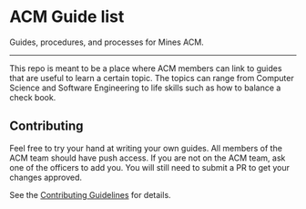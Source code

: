# ACM Guide list

Guides, procedures, and processes for Mines ACM.

---

This repo is meant to be a place where ACM members can link to guides that are
useful to learn a certain topic. The topics can range from Computer Science and
Software Engineering to life skills such as how to balance a check book.

## Contributing
Feel free to try your hand at writing your own guides. All members of the ACM
team should have push access. If you are not on the ACM team, ask one of the
officers to add you. You will still need to submit a PR to get your changes
approved.

See the [Contributing Guidelines](./CONTRIBUTING.md) for details.
